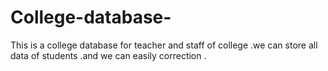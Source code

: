 # College-database-
This is a college database for teacher and staff of college .we can store all data of students .and we can easily correction .
